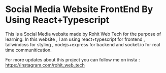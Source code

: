 # Social Media Website FrontEnd By Using React+Typescript

This is a Social Media website made by Rohit Web Tech for the purpose of learning. In this website , I am using react+typescript for frontend , tailwindcss for styling , nodejs+express for backend and socket.io for real time communitication.


For more updates about this project you can follow me on insta : https://instagram.com/rohit_web_tech
